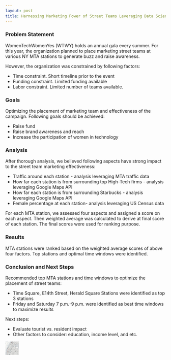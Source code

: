 ```yaml
---
layout: post
title: Harnessing Marketing Power of Street Teams Leveraging Data Science
---
```


### Problem Statement

WomenTechWomenYes (WTWY) holds an annual gala every summer. For this year, the organization planned to place marketing street teams at various NY MTA stations to generate buzz and raise awareness.

However, the organization was constrained by following factors:
<ul>
<li>Time constraint. Short timeline prior to the event </li>
<li>Funding constraint. Limited funding available</li>
<li>Labor constraint. Limited number of teams available. </li>
</ul>


### Goals

Optimizing the placement of marketing team and effectiveness of the campaign. Following goals should be achieved:
<ul>

<li>Raise fund</li>
<li>Raise brand awareness and reach</li>
<li>Increase the participation of women in technology </li>
</ul>


### Analysis

After thorough analysis, we believed following aspects have strong impact to the street team marketing effectiveness:

<ul>
<li>Traffic around each station - analysis leveraging MTA traffic data</li>
<li> How far each station is from surrounding top High-Tech firms - analysis leveraging Google Maps API</li>
<li>How far each station is from surrounding Starbucks - analysis leveraging Google Maps API </li>
<li> Female percentage at each station- analysis leveraging US Census data</li>
</ul>

For each MTA station, we assessed four aspects and assigned a score on each aspect. Then weighted average was calculated to derive at final score of each station. The final scores were used for ranking purpose.

### Results

MTA stations were ranked based on the weighted average scores of above four factors. Top stations and optimal time windows were identified.


### Conclusion and Next Steps

Recommended top MTA stations and time windows to optimize the placement of street teams:
<ul>
<li>Time Square, E14th Street, Herald Square Stations were identified as top 3 stations</li>
<li>Friday and Saturday 7 p.m.-9 p.m. were identified as best time windows to maximize results</li>
</ul>
Next steps:
<ul>
<li>Evaluate tourist vs. resident impact</li>
<li>Other factors to consider: education, income level, and etc.</li>
</ul>

<img src="/final_finding.jpg" height="42" width="42">
